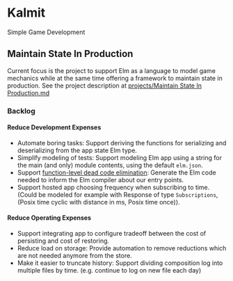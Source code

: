 # Kalmit

Simple Game Development

## Maintain State In Production

Current focus is the project to support Elm as a language to model game mechanics while at the same time offering a framework to maintain state in production. See the project description at [projects/Maintain State In Production.md](projects/Maintain%20State%20In%20Production.md)

### Backlog

#### Reduce Development Expenses

+ Automate boring tasks: Support deriving the functions for serializing and deserializing from the app state Elm type.
+ Simplify modeling of tests: Support modeling Elm app using a string for the main (and only) module contents, using the default `elm.json`.
+ Support [function-level dead code elimination](https://elm-lang.org/blog/small-assets-without-the-headache): Generate the Elm code needed to inform the Elm compiler about our entry points.
+ Support hosted app choosing frequency when subscribing to time. (Could be modeled for example with Response of type `Subscriptions`, (Posix time cyclic with distance in ms, Posix time once)).

#### Reduce Operating Expenses

+ Support integrating app to configure tradeoff between the cost of persisting and cost of restoring.
+ Reduce load on storage: Provide automation to remove reductions which are not needed anymore from the store.
+ Make it easier to truncate history: Support dividing composition log into multiple files by time. (e.g. continue to log on new file each day)
